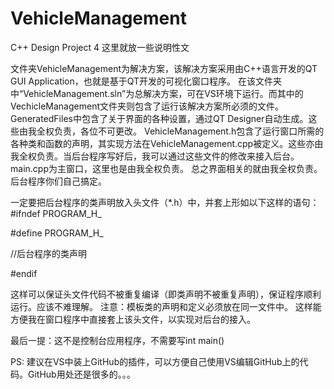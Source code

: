 # VehicleManagement
C++ Design Project 4
这里就放一些说明性文

文件夹VehicleManagement为解决方案，该解决方案采用由C++语言开发的QT GUI Application，也就是基于QT开发的可视化窗口程序。
在该文件夹中“VehicleManagement.sln”为总解决方案，可在VS环境下运行。而其中的VechicleManagement文件夹则包含了运行该解决方案所必须的文件。
GeneratedFiles中包含了关于界面的各种设置，通过QT Designer自动生成。这些由我全权负责，各位不可更改。
VehicleManagement.h包含了运行窗口所需的各种类和函数的声明，其实现方法在VehicleManagement.cpp被定义。这些亦由我全权负责。当后台程序写好后，我可以通过这些文件的修改来接入后台。
main.cpp为主窗口，这里也是由我全权负责。
总之界面相关的就由我全权负责。后台程序你们自己搞定。

一定要把后台程序的类声明放入头文件（*.h）中，并套上形如以下这样的语句：
#ifndef PROGRAM_H_

#define PROGRAM_H_


//后台程序的类声明

#endif

这样可以保证头文件代码不被重复编译（即类声明不被重复声明），保证程序顺利运行。应该不难理解。
注意：模板类的声明和定义必须放在同一文件中。
这样能方便我在窗口程序中直接套上该头文件，以实现对后台的接入。

最后一提：这不是控制台应用程序，不需要写int main()

PS: 建议在VS中装上GitHub的插件，可以方便自己使用VS编辑GitHub上的代码。GitHub用处还是很多的。。。
